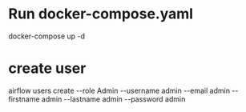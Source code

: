 # Run docker-compose.yaml
docker-compose up -d


# create user
airflow users  create --role Admin --username admin --email admin --firstname admin --lastname admin --password admin
